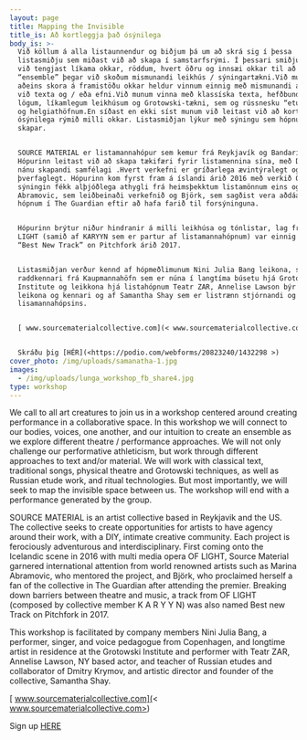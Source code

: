 ```yaml
---
layout: page
title: Mapping the Invisible
title_is: Að kortleggja það ósýnilega
body_is: >-
  Við köllum á alla listaunnendur og biðjum þá um að skrá sig í þessa
  listasmiðju sem miðast við að skapa í samstarfsrými. Í þessari smiðju munum
  við tengjast líkama okkar, röddum, hvert öðru og innsæi okkar til að búa til
  “ensemble” þegar við skoðum mismunandi leikhús / sýningartækni.Við munum ekki
  aðeins skora á framistöðu okkar heldur vinnum einnig með mismunandi aðferðir
  við texta og / eða efni.Við munum vinna með klassíska texta, hefðbundnum
  lögum, líkamlegum leikhúsum og Grotowski-tækni, sem og rússnesku “etude work”
  og helgiathöfnum.En síðast en ekki síst munum við leitast við að kortleggja
  ósýnilega rýmið milli okkar. Listasmiðjan lýkur með sýningu sem hópnurinn
  skapar.


  SOURCE MATERIAL er listamannahópur sem kemur frá Reykjavík og Bandaríkjunum.
  Hópurinn leitast við að skapa tækifæri fyrir listamennina sína, með DIY og
  nánu skapandi samfélagi .Hvert verkefni er gríðarlega ævintýralegt og
  þverfaglegt. Hópurinn kom fyrst fram á íslandi árið 2016 með verkið OF LIGHT,
  sýningin fékk alþjóðlega athygli frá heimsþekktum listamönnum eins og Marina
  Abramovic, sem leiðbeinaði verkefnið og Björk, sem sagðist vera aðdáandi af
  hópnum í The Guardian eftir að hafa farið til forsýninguna.


  Hópurinn brýtur niður hindranir á milli leikhúsa og tónlistar, lag frá OF
  LIGHT (samið af KARYYN sem er partur af listamannahópnum) var einnig nefnt
  “Best New Track” on Pitchfork árið 2017.


  Listasmiðjan verður kennd af hópmeðlimunum Nini Julia Bang leikona, sönkona og
  raddkennari frá Kaupmannahöfn sem er núna í langtíma búsetu hjá Grotowski
  Institute og leikkona hjá listahópnum Teatr ZAR, Annelise Lawson býr í NY er
  leikona og kennari og af Samantha Shay sem er listrænn stjórnandi og stofnandi
  lisamannahópsins.


  [ www.sourcematerialcollective.com](< www.sourcematerialcollective.com>)


  Skráðu þig [HÉR](<https://podio.com/webforms/20823240/1432298 >)
cover_photo: /img/uploads/samanatha-1.jpg
images:
  - /img/uploads/lunga_workshop_fb_share4.jpg
type: workshop
---
```

We call to all art creatures to join us in a workshop centered around creating performance in a collaborative space. In this workshop we will connect to our bodies, voices, one another, and our intuition to create an ensemble as we explore different theatre / performance approaches. We will not only challenge our performative athleticism, but work through different approaches to text and/or material.  We will work with classical text, traditional songs, physical theatre and Grotowski techniques, as well as Russian etude work, and ritual technologies. But most importantly, we will seek to map the invisible space between us. The workshop will end with a performance generated by the group.

SOURCE MATERIAL is an artist collective  based in Reykjavik and the US. The collective seeks to create opportunities for artists to have agency around their work, with a DIY, intimate creative community. Each project is ferociously adventurous and interdisciplinary. First coming onto the Icelandic scene in 2016 with multi media opera OF LIGHT, Source Material garnered international attention from world renowned artists such as Marina Abramovic, who mentored the project, and Björk, who proclaimed herself a fan of the collective in The Guardian after attending the premier. Breaking down barriers between theatre and music, a track from OF LIGHT (composed by collective member K A R Y Y N) was also named Best new Track on Pitchfork in 2017.

This workshop is facilitated by company members Nini Julia Bang, a performer, singer, and voice pedagogue from Copenhagen, and longtime artist in residence at the Grotowski Institute and performer with Teatr ZAR, Annelise Lawson, NY based actor, and teacher of Russian etudes and collaborator of Dmitry Krymov, and artistic director and founder of the collective, Samantha Shay.

[ www.sourcematerialcollective.com](< www.sourcematerialcollective.com>)

Sign up [HERE](<https://podio.com/webforms/20823240/1432298 >)
